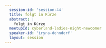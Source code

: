 ```yaml
---
  session-id: 'session-44'
  title: folgt in Kürze
  abstract: |
    folgt in Kürze
  meetupId: cyberland-ladies-night-newcomer
  speaker-id: 'iryna-dohndorf'
  layout: session
---
```

